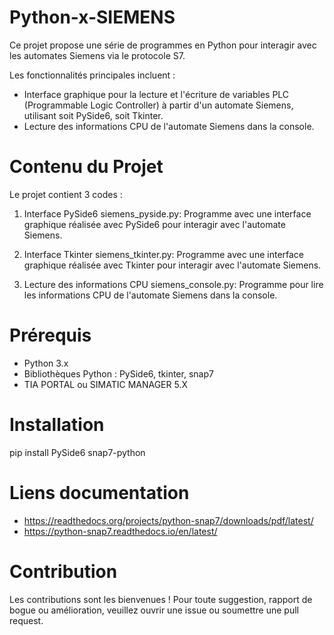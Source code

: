 # Python-x-SIEMENS
Ce projet propose une série de programmes en Python pour interagir avec les automates Siemens via le protocole S7.

Les fonctionnalités principales incluent :

- Interface graphique pour la lecture et l'écriture de variables PLC (Programmable Logic Controller) à partir d'un automate Siemens, utilisant soit PySide6, soit Tkinter.
- Lecture des informations CPU de l'automate Siemens dans la console.

# Contenu du Projet
Le projet contient 3 codes :

1. Interface PySide6
siemens_pyside.py: Programme avec une interface graphique réalisée avec PySide6 pour interagir avec l'automate Siemens.

2. Interface Tkinter
siemens_tkinter.py: Programme avec une interface graphique réalisée avec Tkinter pour interagir avec l'automate Siemens.

3. Lecture des informations CPU
siemens_console.py: Programme pour lire les informations CPU de l'automate Siemens dans la console.

# Prérequis
- Python 3.x
- Bibliothèques Python : PySide6, tkinter, snap7
- TIA PORTAL ou SIMATIC MANAGER 5.X

# Installation 
pip install PySide6 snap7-python

# Liens documentation
- https://readthedocs.org/projects/python-snap7/downloads/pdf/latest/ 
- https://python-snap7.readthedocs.io/en/latest/


# Contribution
Les contributions sont les bienvenues ! Pour toute suggestion, rapport de bogue ou amélioration, veuillez ouvrir une issue ou soumettre une pull request.
